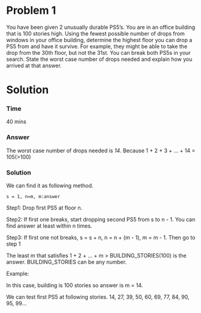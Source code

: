 # Problem 1
You have been given 2 unusually durable PS5’s. You are in an office building that is 100 stories high. Using the fewest possible number of drops from windows in your office building, determine the highest floor you can drop a PS5 from and have it survive. For example, they might be able to take the drop from the 30th floor, but not the 31st. You can break both PS5s in your search. State the worst case number of drops needed and explain how you arrived at that answer.

# Solution
### Time
40 mins
### Answer
The worst case number of drops needed is <i>14</i>.
Because 1 + 2 + 3 + ... + 14 = 105(>100)
### Solution
We can find it as following method.

```
s = 1, n=m, m:answer
```
Step1: Drop first PS5 at floor n.

Step2: If first one breaks, start dropping second PS5 from s to n - 1.
    You can find answer at least within n times.

Step3: If first one not breaks, s = s + n, n = n + (m - 1), m = m - 1.
     Then go to step 1

The least m that satisfies 1 + 2 + ... + m > BUILDING_STORIES(100) is the answer. BUILDING_STORIES can be any number.

Example:

In this case, building is 100 stories so answer is m = 14.

We can test first PS5 at following stories.
14, 27, 39, 50, 60, 69, 77, 84, 90, 95, 99...



